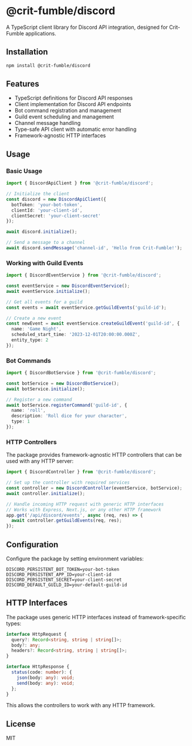 # @crit-fumble/discord

A TypeScript client library for Discord API integration, designed for Crit-Fumble applications.

## Installation

```bash
npm install @crit-fumble/discord
```

## Features

- TypeScript definitions for Discord API responses
- Client implementation for Discord API endpoints
- Bot command registration and management
- Guild event scheduling and management
- Channel message handling
- Type-safe API client with automatic error handling
- Framework-agnostic HTTP interfaces

## Usage

### Basic Usage

```typescript
import { DiscordApiClient } from '@crit-fumble/discord';

// Initialize the client
const discord = new DiscordApiClient({
  botToken: 'your-bot-token',
  clientId: 'your-client-id',
  clientSecret: 'your-client-secret'
});

await discord.initialize();

// Send a message to a channel
await discord.sendMessage('channel-id', 'Hello from Crit-Fumble!');
```

### Working with Guild Events

```typescript
import { DiscordEventService } from '@crit-fumble/discord';

const eventService = new DiscordEventService();
await eventService.initialize();

// Get all events for a guild
const events = await eventService.getGuildEvents('guild-id');

// Create a new event
const newEvent = await eventService.createGuildEvent('guild-id', {
  name: 'Game Night',
  scheduled_start_time: '2023-12-01T20:00:00.000Z',
  entity_type: 2
});
```

### Bot Commands

```typescript
import { DiscordBotService } from '@crit-fumble/discord';

const botService = new DiscordBotService();
await botService.initialize();

// Register a new command
await botService.registerCommand('guild-id', {
  name: 'roll',
  description: 'Roll dice for your character',
  type: 1
});
```

### HTTP Controllers

The package provides framework-agnostic HTTP controllers that can be used with any HTTP server:

```typescript
import { DiscordController } from '@crit-fumble/discord';

// Set up the controller with required services
const controller = new DiscordController(eventService, botService);
await controller.initialize();

// Handle incoming HTTP request with generic HTTP interfaces
// Works with Express, Next.js, or any other HTTP framework
app.get('/api/discord/events', async (req, res) => {
  await controller.getGuildEvents(req, res);
});
```

## Configuration

Configure the package by setting environment variables:

```
DISCORD_PERSISTENT_BOT_TOKEN=your-bot-token
DISCORD_PERSISTENT_APP_ID=your-client-id
DISCORD_PERSISTENT_SECRET=your-client-secret
DISCORD_DEFAULT_GUILD_ID=your-default-guild-id
```

## HTTP Interfaces

The package uses generic HTTP interfaces instead of framework-specific types:

```typescript
interface HttpRequest {
  query?: Record<string, string | string[]>;
  body?: any;
  headers?: Record<string, string | string[]>;
}

interface HttpResponse {
  status(code: number): {
    json(body: any): void;
    send(body: any): void;
  };
}
```

This allows the controllers to work with any HTTP framework.

## License

MIT
